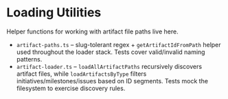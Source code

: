 # Loading Utilities

Helper functions for working with artifact file paths live here.

- `artifact-paths.ts` – slug-tolerant regex + `getArtifactIdFromPath` helper
  used throughout the loader stack. Tests cover valid/invalid naming patterns.
- `artifact-loader.ts` – `loadAllArtifactPaths` recursively discovers artifact
  files, while `loadArtifactsByType` filters initiatives/milestones/issues based
  on ID segments. Tests mock the filesystem to exercise discovery rules.
